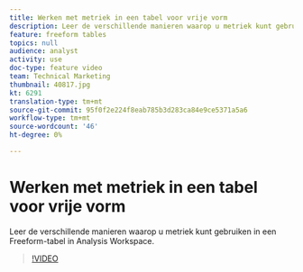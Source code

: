 ```yaml
---
title: Werken met metriek in een tabel voor vrije vorm
description: Leer de verschillende manieren waarop u metriek kunt gebruiken in een Freeform-tabel in Analysis Workspace.
feature: freeform tables
topics: null
audience: analyst
activity: use
doc-type: feature video
team: Technical Marketing
thumbnail: 40817.jpg
kt: 6291
translation-type: tm+mt
source-git-commit: 95f0f2e224f8eab785b3d283ca84e9ce5371a5a6
workflow-type: tm+mt
source-wordcount: '46'
ht-degree: 0%

---
```



# Werken met metriek in een tabel voor vrije vorm

Leer de verschillende manieren waarop u metriek kunt gebruiken in een Freeform-tabel in Analysis Workspace.

>[!VIDEO](https://video.tv.adobe.com/v/40817/?quality=12&learn=on)
